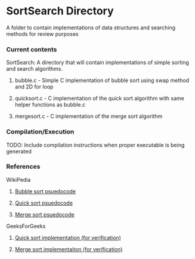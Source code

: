 # SortSearch Directory

A folder to contain implementations of data structures and searching methods for review purposes

### Current contents

SortSearch: A directory that will contain implementations of simple sorting and search algorithms.

1. bubble.c - Simple C implementation of bubble sort using swap method and 2D for loop

2. quicksort.c - C implementation of the quick sort algorithm with same helper functions as bubble.c 

3. mergesort.c - C implementation of the merge sort algorithm

### Compilation/Execution
TODO: Include compilation instructions when proper executable is being generated

### References
WikiPedia

1. [Bubble sort psuedocode](https://en.wikipedia.org/wiki/Bubble_sort)

2. [Quick sort psuedocode](https://en.wikipedia.org/wiki/Quicksort)

3. [Merge sort psuedocode](https://en.wikipedia.org/wiki/Merge_sort)


GeeksForGeeks

1. [Quick sort implementation (for verification)](http://quiz.geeksforgeeks.org/quick-sort/)

2. [Merge sort implementaiton (for verification)](http://quiz.geeksforgeeks.org/merge-sort/)
